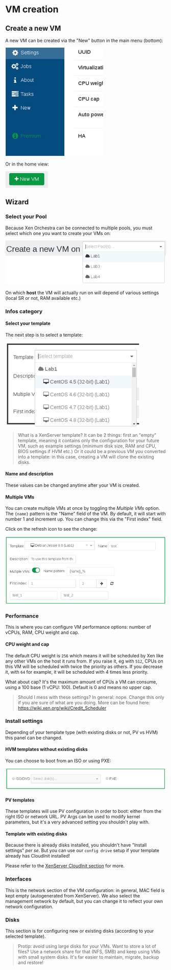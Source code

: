 # VM creation

## Create a new VM

A new VM can be created via the "New" button in the main menu (bottom):

![](./assets/xo5vmcreatemenu.png)

Or in the home view:

![](./assets/xo5newvmbutton.png)

## Wizard

### Select your Pool

Because Xen Orchestra can be connected to multiple pools, you must select which one you want to create your VMs on:

![](./assets/xo5createonpool.png)

On which **host** the VM will actually run on will depend of various settings (local SR or not, RAM available etc.)

### Infos category

#### Select your template

The next step is to select a template:

![](./assets/xo5createwithtemplate.png)

> What is a XenServer template? It can be 2 things: first an "empty" template, meaning it contains only the configuration for your future VM, such as example settings (minimum disk size, RAM and CPU, BIOS settings if HVM etc.) Or it could be a previous VM you converted into a template: in this case, creating a VM will clone the existing disks.

#### Name and description

These values can be changed anytime after your VM is created.

#### Multiple VMs

You can create multiple VMs at once by toggling the *Multiple VMs* option. The `{name}` pattern is the "Name" field of the VM. By default, it will start with number 1 and increment up. You can change this via the "First index" field.

Click on the refresh icon to see the change:

![](./assets/xo5multiplevms.png)

### Performance

This is where you can configure VM performance options: number of vCPUs, RAM, CPU weight and cap.

#### CPU weight and cap

The default CPU weight is `256` which means it will be scheduled by Xen like any other VMs on the host it runs from. If you raise it, eg with `512`, CPUs on this VM will be scheduled with twice the priority as others. If you decrease it, with `64` for example, it will be scheduled with 4 times less priority.

What about cap? It's the maximum amount of CPUs a VM can consume, using a 100 base (1 vCPU: 100). Default is 0 and means no upper cap.

> Should I mess with these settings? In general: nope. Change this only if you are sure of what are you doing. More can be found here: https://wiki.xen.org/wiki/Credit_Scheduler

### Install settings

Depending of your template type (with existing disks or not, PV vs HVM) this panel can be changed.

#### HVM templates without existing disks

You can choose to boot from an ISO or using PXE:

![](./assets/xo5installsettings.png)

#### PV templates

These templates will use PV configuration in order to boot: either from the right ISO or network URL. PV Args can be used to modify kernel parameters, but it's a very advanced setting you shouldn't play with.

#### Template with existing disks

Because there is already disks installed, you shouldn't have "Install settings" *per se*. But you can use our `config drive` setup if your template already has CloudInit installed!

Please refer to the [XenServer CloudInit section](cloudinit.md) for more.

### Interfaces

This is the network section of the VM configuration: in general, MAC field is kept empty (autogenerated from XenServer). We also select the management network by default, but you can change it to reflect your own network configuration.

### Disks

This section is for configuring new or existing disks (according to your selected template).

> Protip: avoid using large disks for your VMs. Want to store a lot of files? Use a network share for that (NFS, SMB) and keep using VMs with small system disks. It's far easier to maintain, migrate, backup and restore!
